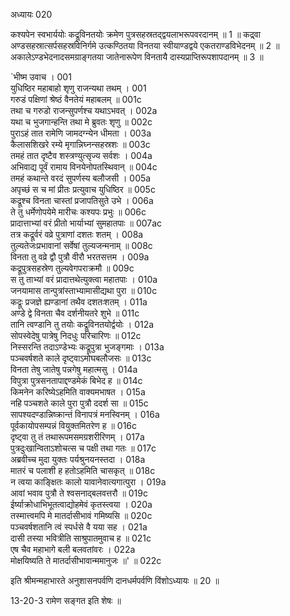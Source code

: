 अध्यायः 020

कश्यपेन स्वभार्ययोः कद्रूविनतयोः क्रमेण पुत्रसहस्रतद्द्वयलाभरूपवरदानम् ॥ 1 ॥ कद्र्वा अण्डसहस्रात्सर्पसहस्रविनिर्गमे उत्कण्ठितया विनतया स्वीयाण्डद्वये एकतराण्डविभेदनम् ॥ 2 ॥ अकालेऽण्डभेदनादसमग्राङ्गतया जातेनारूपेण विनतायै दास्यप्राप्तिरूपशापदानम् ॥ 3 ॥

`भीष्म उवाच ।	001  
युधिष्ठिर महाबाहो शृणु राजन्यथा तथम् ।	001  
गरुडं पक्षिणां श्रेष्ठं वैनतेयं महाबलम् ॥	001c  
तथा च गरुडो राजन्सुपर्णश्च यथाऽभवत् ।	002a  
यथा च भुजगान्हन्ति तथा मे ब्रुवतः शृणु ॥	002c  
पुराऽहं तात रामेणि जामदग्न्येन धीमता ।	003a  
कैलासशिखरे रम्ये मृगान्निघ्नन्सहस्रशः ॥	003c  
तमहं तात दृष्टैव शस्त्रण्युत्सृज्य सर्वशः ।	004a  
अभिवाद्य पूर्वं रामाय विनयेनोपतस्थिवान् ॥	004c  
तमहं कथान्ते वरदं सुपर्णस्य बलौजसी ।	005a  
अपृच्छं स च मां प्रीतः प्रत्युवाच युधिष्ठिर ॥	005c  
कद्रूश्च विनता चास्तां प्रजापतिसुते उभे ।	006a  
ते तु धर्मेणोपयेमे मारीचः कश्यपः प्रभुः ॥	006c  
प्रादात्ताभ्यां वरं प्रीतो भार्याभ्यां सुमहातपाः ॥	007ac  
तत्र कद्रूर्वरं वव्रे पुत्राणां दशतः शतम् ।	008a  
तुल्यतेजःप्रभावानां सर्वेषां तुल्यजन्मनाम् ॥	008c  
विनता तु वव्रे द्वौ पुत्रौ वीरौ भरतसत्तम ।	009a  
कद्रूपुत्रसहस्रेण तुल्यवेगपराक्रमौ ॥	009c  
स तु ताभ्यां वरं प्रादात्तथेत्युक्त्वा महातपाः ।	010a  
जनयामास तान्पुत्रांस्ताभ्यामासीद्यथा पुरा ॥	010c  
कद्रूः प्रजज्ञे ह्यण्डानां तथैव दशतःशतम् ।	011a  
अण्डे द्वे विनता चैव दर्शनीयतरे शुभे ॥	011c  
तानि त्वण्डानि तु तयोः कद्रूविनतयोर्द्वयोः ।	012a  
सोपस्वेदेषु पात्रेषु निदधुः परिचारिणः ॥	012c  
निस्सरन्ति तदाऽण्डेभ्यः कद्रूपुत्रा भुजङ्गमाः ।	013a  
पञ्चवर्षशते काले दृष्ट्वाऽमोघबलौजसः ॥	013c  
विनता तेषु जातेषु पन्नगेषु महात्मसु ।	014a  
विपुत्रा पुत्रसनतापाद्दण्डमेकं बिभेद ह ॥	014c  
किमनेन करिष्येऽहमिति वाक्यमभाषत ।	015a  
नहि पञ्चशते काले पुरा पुत्रौ ददर्श सा ॥	015c  
सापश्यदण्डान्निष्क्रान्तं विनापत्रं मनस्विनम् ।	016a  
पूर्वकायोपसम्पन्नं वियुक्तमितरेण ह ॥	016c  
दृष्ट्वा तु तं तथारूपमसमग्रशरीरिणम् ।	017a  
पुत्रदुःखान्विताऽशोचत्स च पक्षी तथा गतः ॥	017c  
अब्रवीच्च मुदा युक्तः पर्यश्रुनयनस्तदा ।	018a  
मातरं च पलाशी ह हतोऽहमिति चासकृत् ॥	018c  
न त्वया काङ्क्षितः कालो यावानेवात्यगात्पुरा ।	019a  
आवां भवाव पुत्रौ ते श्वसनाद्बलवत्तरौ ॥	019c  
ईर्ष्याक्रोधाभिभूतत्वाद्योहमेवं कृतस्त्वया ।	020a  
तस्मात्त्वमपि मे मातर्दासीभावं गमिष्यसि ॥	020c  
पञ्चवर्षशतानि त्वं स्पर्धसे वै यया सह ।	021a  
दासी तस्या भवित्रीति साश्रुपातमुवाच ह ॥	021c  
एष चैव महाभागे बली बलवतांवरः ।	022a  
मोक्षयिष्यति ते मातर्दासीभावान्ममानुजः ॥' ॥	022c  

इति श्रीमन्महाभारते अनुशासनपर्वणि दानधर्मपर्वणि विंशोऽध्यायः ॥ 20 ॥

13-20-3 रामेण सङ्गत इति शेषः ॥

